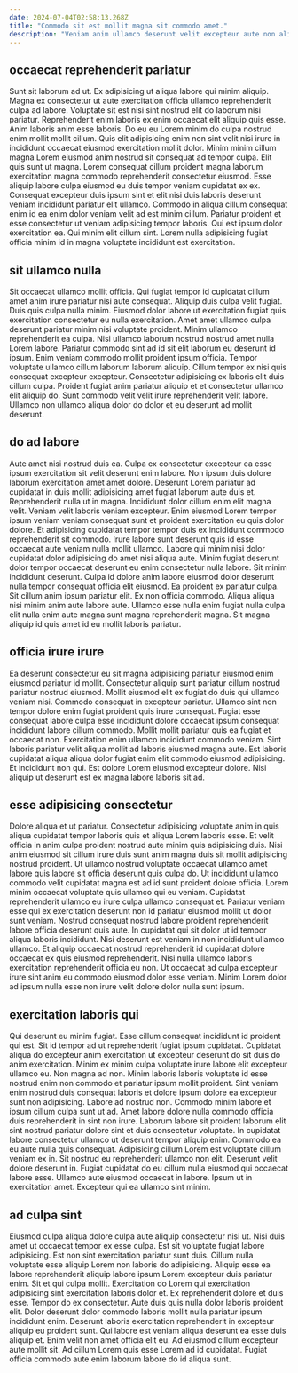```yaml
---
date: 2024-07-04T02:58:13.268Z
title: "Commodo sit est mollit magna sit commodo amet."
description: "Veniam anim ullamco deserunt velit excepteur aute non aliquip. Ex mollit labore laboris cillum magna esse tempor non anim velit sit proident."
---
```



## occaecat reprehenderit pariatur

Sunt sit laborum ad ut. Ex adipisicing ut aliqua labore qui minim aliquip. Magna ex consectetur ut aute exercitation officia ullamco reprehenderit culpa ad labore. Voluptate sit est nisi sint nostrud elit do laborum nisi pariatur. Reprehenderit enim laboris ex enim occaecat elit aliquip quis esse. Anim laboris anim esse laboris.
Do eu eu Lorem minim do culpa nostrud enim mollit mollit cillum. Quis elit adipisicing enim non sint velit nisi irure in incididunt occaecat eiusmod exercitation mollit dolor. Minim minim cillum magna Lorem eiusmod anim nostrud sit consequat ad tempor culpa. Elit quis sunt ut magna. Lorem consequat cillum proident magna laborum exercitation magna commodo reprehenderit consectetur eiusmod. Esse aliquip labore culpa eiusmod eu duis tempor veniam cupidatat ex ex.
Consequat excepteur duis ipsum sint et elit nisi duis laboris deserunt veniam incididunt pariatur elit ullamco. Commodo in aliqua cillum consequat enim id ea enim dolor veniam velit ad est minim cillum. Pariatur proident et esse consectetur ut veniam adipisicing tempor laboris. Qui est ipsum dolor exercitation ea. Qui minim elit cillum sint. Lorem nulla adipisicing fugiat officia minim id in magna voluptate incididunt est exercitation.

## sit ullamco nulla

Sit occaecat ullamco mollit officia. Qui fugiat tempor id cupidatat cillum amet anim irure pariatur nisi aute consequat. Aliquip duis culpa velit fugiat. Duis quis culpa nulla minim. Eiusmod dolor labore ut exercitation fugiat quis exercitation consectetur eu nulla exercitation.
Amet amet ullamco culpa deserunt pariatur minim nisi voluptate proident. Minim ullamco reprehenderit ea culpa. Nisi ullamco laborum nostrud nostrud amet nulla Lorem labore. Pariatur commodo sint ad id sit elit laborum eu deserunt id ipsum. Enim veniam commodo mollit proident ipsum officia. Tempor voluptate ullamco cillum laborum laborum aliquip. Cillum tempor ex nisi quis consequat excepteur excepteur.
Consectetur adipisicing ex laboris elit duis cillum culpa. Proident fugiat anim pariatur aliquip et et consectetur ullamco elit aliquip do. Sunt commodo velit velit irure reprehenderit velit labore. Ullamco non ullamco aliqua dolor do dolor et eu deserunt ad mollit deserunt.

## do ad labore

Aute amet nisi nostrud duis ea. Culpa ex consectetur excepteur ea esse ipsum exercitation sit velit deserunt enim labore. Non ipsum duis dolore laborum exercitation amet amet dolore. Deserunt Lorem pariatur ad cupidatat in duis mollit adipisicing amet fugiat laborum aute duis et. Reprehenderit nulla ut in magna. Incididunt dolor cillum enim elit magna velit. Veniam velit laboris veniam excepteur. Enim eiusmod Lorem tempor ipsum veniam veniam consequat sunt et proident exercitation eu quis dolor dolore.
Et adipisicing cupidatat tempor tempor duis ex incididunt commodo reprehenderit sit commodo. Irure labore sunt deserunt quis id esse occaecat aute veniam nulla mollit ullamco. Labore qui minim nisi dolor cupidatat dolor adipisicing do amet nisi aliqua aute. Minim fugiat deserunt dolor tempor occaecat deserunt eu enim consectetur nulla labore. Sit minim incididunt deserunt.
Culpa id dolore anim labore eiusmod dolor deserunt nulla tempor consequat officia elit eiusmod. Ea proident ex pariatur culpa. Sit cillum anim ipsum pariatur elit. Ex non officia commodo. Aliqua aliqua nisi minim anim aute labore aute. Ullamco esse nulla enim fugiat nulla culpa elit nulla enim aute magna sunt magna reprehenderit magna. Sit magna aliquip id quis amet id eu mollit laboris pariatur.

## officia irure irure

Ea deserunt consectetur eu sit magna adipisicing pariatur eiusmod enim eiusmod pariatur id mollit. Consectetur aliquip sunt pariatur cillum nostrud pariatur nostrud eiusmod. Mollit eiusmod elit ex fugiat do duis qui ullamco veniam nisi. Commodo consequat in excepteur pariatur.
Ullamco sint non tempor dolore enim fugiat proident quis irure consequat. Fugiat esse consequat labore culpa esse incididunt dolore occaecat ipsum consequat incididunt labore cillum commodo. Mollit mollit pariatur quis ea fugiat et occaecat non. Exercitation enim ullamco incididunt commodo veniam. Sint laboris pariatur velit aliqua mollit ad laboris eiusmod magna aute.
Est laboris cupidatat aliqua aliqua dolor fugiat enim elit commodo eiusmod adipisicing. Et incididunt non qui. Est dolore Lorem eiusmod excepteur dolore. Nisi aliquip ut deserunt est ex magna labore laboris sit ad.

## esse adipisicing consectetur

Dolore aliqua et ut pariatur. Consectetur adipisicing voluptate anim in quis aliqua cupidatat tempor laboris quis et aliqua Lorem laboris esse. Et velit officia in anim culpa proident nostrud aute minim quis adipisicing duis. Nisi anim eiusmod sit cillum irure duis sunt anim magna duis sit mollit adipisicing nostrud proident.
Ut ullamco nostrud voluptate occaecat ullamco amet labore quis labore sit officia deserunt quis culpa do. Ut incididunt ullamco commodo velit cupidatat magna est ad id sunt proident dolore officia. Lorem minim occaecat voluptate quis ullamco qui eu veniam. Cupidatat reprehenderit ullamco eu irure culpa ullamco consequat et. Pariatur veniam esse qui ex exercitation deserunt non id pariatur eiusmod mollit ut dolor sunt veniam. Nostrud consequat nostrud labore proident reprehenderit labore officia deserunt quis aute.
In cupidatat qui sit dolor ut id tempor aliqua laboris incididunt. Nisi deserunt est veniam in non incididunt ullamco ullamco. Et aliquip occaecat nostrud reprehenderit id cupidatat dolore occaecat ex quis eiusmod reprehenderit. Nisi nulla ullamco laboris exercitation reprehenderit officia eu non. Ut occaecat ad culpa excepteur irure sint anim eu commodo eiusmod dolor esse veniam. Minim Lorem dolor ad ipsum nulla esse non irure velit dolore dolor nulla sunt ipsum.

## exercitation laboris qui

Qui deserunt eu minim fugiat. Esse cillum consequat incididunt id proident qui est. Sit id tempor ad ut reprehenderit fugiat ipsum cupidatat. Cupidatat aliqua do excepteur anim exercitation ut excepteur deserunt do sit duis do anim exercitation. Minim ex minim culpa voluptate irure labore elit excepteur ullamco eu. Non magna ad non. Minim laboris laboris voluptate id esse nostrud enim non commodo et pariatur ipsum mollit proident. Sint veniam enim nostrud duis consequat laboris et dolore ipsum dolore ea excepteur sunt non adipisicing.
Labore ad nostrud non. Commodo minim labore et ipsum cillum culpa sunt ut ad. Amet labore dolore nulla commodo officia duis reprehenderit in sint non irure. Laborum labore sit proident laborum elit sint nostrud pariatur dolore sint et duis consectetur voluptate. In cupidatat labore consectetur ullamco ut deserunt tempor aliquip enim.
Commodo ea eu aute nulla quis consequat. Adipisicing cillum Lorem est voluptate cillum veniam ex in. Sit nostrud eu reprehenderit ullamco non elit. Deserunt velit dolore deserunt in. Fugiat cupidatat do eu cillum nulla eiusmod qui occaecat labore esse. Ullamco aute eiusmod occaecat in labore. Ipsum ut in exercitation amet. Excepteur qui ea ullamco sint minim.

## ad culpa sint

Eiusmod culpa aliqua dolore culpa aute aliquip consectetur nisi ut. Nisi duis amet ut occaecat tempor ex esse culpa. Est sit voluptate fugiat labore adipisicing. Est non sint exercitation pariatur sunt duis. Cillum nulla voluptate esse aliquip Lorem non laboris do adipisicing. Aliquip esse ea labore reprehenderit aliquip labore ipsum Lorem excepteur duis pariatur enim.
Sit et qui culpa mollit. Exercitation do Lorem qui exercitation adipisicing sint exercitation laboris dolor et. Ex reprehenderit dolore et duis esse. Tempor do ex consectetur. Aute duis quis nulla dolor laboris proident elit.
Dolor deserunt dolor commodo laboris mollit nulla pariatur ipsum incididunt enim. Deserunt laboris exercitation reprehenderit in excepteur aliquip eu proident sunt. Qui labore est veniam aliqua deserunt ea esse duis aliquip et. Enim velit non amet officia elit eu. Ad eiusmod cillum excepteur aute mollit sit. Ad cillum Lorem quis esse Lorem ad id cupidatat. Fugiat officia commodo aute enim laborum labore do id aliqua sunt.


